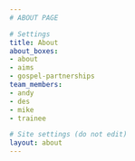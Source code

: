 ```yaml
---
# ABOUT PAGE

# Settings
title: About
about_boxes:
- about
- aims
- gospel-partnerships
team_members:
- andy
- des
- mike
- trainee

# Site settings (do not edit)
layout: about
---
```


